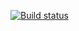 [![Build status](https://ci.appveyor.com/api/projects/status/6kayveop1jgyr3ur?svg=true)](https://ci.appveyor.com/project/KirillKazakoff/calendar)